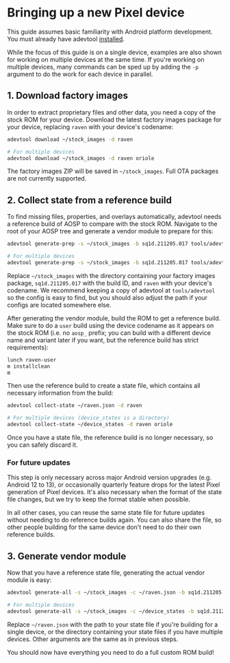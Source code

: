 # Bringing up a new Pixel device

This guide assumes basic familiarity with Android platform development. You must already have adevtool [installed](../README.md#installation).

While the focus of this guide is on a single device, examples are also shown for working on multiple devices at the same time. If you're working on multiple devices, many commands can be sped up by adding the `-p` argument to do the work for each device in parallel.

## 1. Download factory images

In order to extract proprietary files and other data, you need a copy of the stock ROM for your device. Download the latest factory images package for your device, replacing `raven` with your device's codename:

```bash
adevtool download ~/stock_images -d raven

# For multiple devices
adevtool download ~/stock_images -d raven oriole
```

The factory images ZIP will be saved in `~/stock_images`. Full OTA packages are not currently supported.

## 2. Collect state from a reference build

To find missing files, properties, and overlays automatically, adevtool needs a reference build of AOSP to compare with the stock ROM. Navigate to the root of your AOSP tree and generate a vendor module to prepare for this:

```bash
adevtool generate-prep -s ~/stock_images -b sq1d.211205.017 tools/adevtool/config/pixel/raven.yml

# For multiple devices
adevtool generate-prep -s ~/stock_images -b sq1d.211205.017 tools/adevtool/config/pixel/2021.yml
```

Replace `~/stock_images` with the directory containing your factory images package, `sq1d.211205.017` with the build ID, and `raven` with your device's codename. We recommend keeping a copy of adevtool at `tools/adevtool` so the config is easy to find, but you should also adjust the path if your configs are located somewhere else.

After generating the vendor module, build the ROM to get a reference build. Make sure to do a `user` build using the device codename as it appears on the stock ROM (i.e. no `aosp_` prefix; you can build with a different device name and variant later if you want, but the reference build has strict requirements):

```bash
lunch raven-user
m installclean
m
```

Then use the reference build to create a state file, which contains all necessary information from the build:

```bash
adevtool collect-state ~/raven.json -d raven

# For multiple devices (device_states is a directory)
adevtool collect-state ~/device_states -d raven oriole
```

Once you have a state file, the reference build is no longer necessary, so you can safely discard it.

### For future updates

This step is only necessary across major Android version upgrades (e.g. Android 12 to 13), or occasionally quarterly feature drops for the latest Pixel generation of Pixel devices. It's also necessary when the format of the state file changes, but we try to keep the format stable when possible.

In all other cases, you can reuse the same state file for future updates without needing to do reference builds again. You can also share the file, so other people building for the same device don't need to do their own reference builds.

## 3. Generate vendor module

Now that you have a reference state file, generating the actual vendor module is easy:

```bash
adevtool generate-all -s ~/stock_images -c ~/raven.json -b sq1d.211205.017 tools/adevtool/config/pixel/raven.yml

# For multiple devices
adevtool generate-all -s ~/stock_images -c ~/device_states -b sq1d.211205.017 tools/adevtool/config/pixel/2021.yml
```

Replace `~/raven.json` with the path to your state file if you're building for a single device, or the directory containing your state files if you have multiple devices. Other arguments are the same as in previous steps.

You should now have everything you need to do a full custom ROM build!
